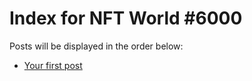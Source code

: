 # Index for NFT World #6000
Posts will be displayed in the order below:

- [Your first post](./001-first.md)

